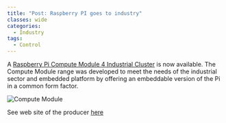 ```yaml
---
title: "Post: Raspberry PI goes to industry"
classes: wide
categories:
  - Industry
tags:
  - Control
---
```

A [Raspberry Pi Compute Module 4 Industrial Cluster](https://www.tomshardware.com/news/clusberry-9500-cm4-raspberry-pi) is now available. The Compute Module range was developed to meet the needs of the industrial sector and embedded platform by offering an embeddable version of the Pi in a common form factor.

![Compute Module](https://cdn.mos.cms.futurecdn.net/D8gYx86LD4quUdjz2z4uGd-970-80.jpg.webp)

See web site of the producer [here](https://modberry.techbase.eu/compute-module-4/first-modular-industrial-pc-and-powerful-cluster-server-in-one/)
